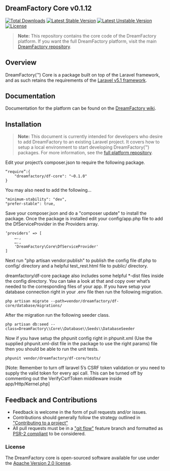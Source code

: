 ## DreamFactory Core v0.1.12

[![Total Downloads](https://poser.pugx.org/dreamfactory/df-core/d/total.svg)](https://packagist.org/packages/dreamfactory/df-core)
[![Latest Stable Version](https://poser.pugx.org/dreamfactory/df-core/v/stable.svg)](https://packagist.org/packages/dreamfactory/df-core)
[![Latest Unstable Version](https://poser.pugx.org/dreamfactory/df-core/v/unstable.svg)](https://packagist.org/packages/dreamfactory/df-core)
[![License](https://poser.pugx.org/dreamfactory/df-core/license.svg)](http://www.apache.org/licenses/LICENSE-2.0)

> **Note:** This repository contains the core code of the DreamFactory platform. If you want the full DreamFactory platform, visit the main [DreamFactory repository](https://github.com/dreamfactorysoftware/dreamfactory).

## Overview

DreamFactory(™) Core is a package built on top of the Laravel framework, and as such retains the requirements of the [Laravel v5.1 framework](https://github.com/laravel/framework). 

## Documentation

Documentation for the platform can be found on the [DreamFactory wiki](http://wiki.dreamfactory.com).

## Installation

> **Note:** This document is currently intended for developers who desire to add DreamFactory to an existing Laravel project. 
It covers how to setup a local environment to start developing DreamFactory(™) packages. 
For more information, see the [full platform repository](https://github.com/dreamfactorysoftware/dreamfactory).


Edit your project’s composer.json to require the following package.

	“require”:{
		"dreamfactory/df-core": "~0.1.0"
	}

You may also need to add the following…

	"minimum-stability": "dev",
	"prefer-stable": true,


Save your composer.json and do a "composer update" to install the package.
Once the package is installed edit your config/app.php file to add the DfServiceProvider in the Providers array.

	‘providers’ => [
		….,
		….,
		'DreamFactory\Core\DfServiceProvider'
	]

Next run "php artisan vendor:publish" to publish the config file df.php to config/ directory and a helpful test_rest.html file to public/ directory.

dreamfactory/df-core package also includes some helpful *-dist files inside the config directory. You can take a look at that and copy over what’s needed to the corresponding files of your app.
If you have setup your database connection right in your .env file then run the following migration.
	
	php artisan migrate --path=vendor/dreamfactory/df-core/database/migrations/

After the migration run the following seeder class.

	php artisan db:seed --class=DreamFactory\\Core\\Database\\Seeds\\DatabaseSeeder

Now if you have setup the phpunit config right in phpunit.xml (Use the supplied phpunit.xml-dist file in the package to use the right params) file then you should be able to run the unit tests.

	phpunit vendor/dreamfactory/df-core/tests/

[Note: Remember to turn off laravel 5’s CSRF token validation or you need to supply the valid token for every api call. This can be turned off by commenting out the VerifyCsrfToken middleware inside app/Http/Kernel.php]

## Feedback and Contributions

* Feedback is welcome in the form of pull requests and/or issues.
* Contributions should generally follow the strategy outlined in ["Contributing to a project"](https://help.github.com/articles/fork-a-repo#contributing-to-a-project)
* All pull requests must be in a ["git flow"](https://github.com/nvie/gitflow) feature branch and formatted as [PSR-2 compliant](http://www.php-fig.org/psr/psr-2/) to be considered.

### License

The DreamFactory core is open-sourced software available for use under the [Apache Version 2.0 license](http://www.apache.org/licenses/LICENSE-2.0).
